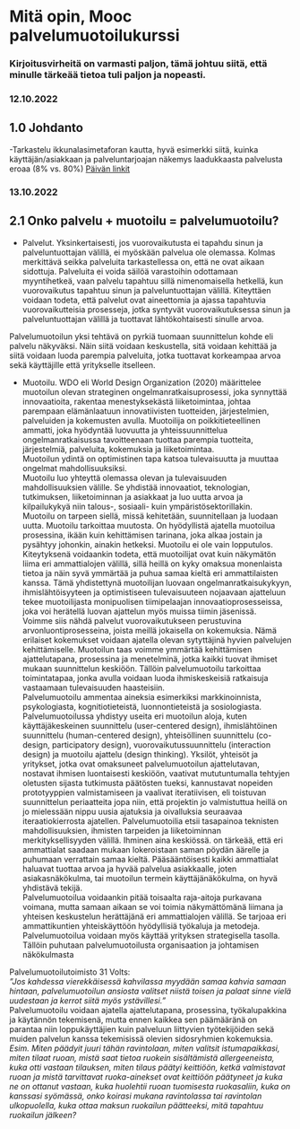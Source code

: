 # Mitä opin, Mooc palvelumuotoilukurssi
### Kirjoitusvirheitä on varmasti paljon, tämä johtuu siitä, että minulle tärkeää tietoa tuli paljon ja nopeasti.
### 12.10.2022
## 1.0 Johdanto
-Tarkastelu ikkunalasimetaforan kautta, hyvä esimerkki siitä, kuinka käyttäjän/asiakkaan ja palveluntarjoajan näkemys laadukkaasta palvelusta eroaa (8% vs. 80%)
[Päivän linkit](https://www.bain.com/insights/keeping-up-with-your-customers)
### 13.10.2022 
## 2.1  Onko palvelu + muotoilu = palvelumuotoilu?
* Palvelut. Yksinkertaisesti, jos vuorovaikutusta ei tapahdu sinun ja palveluntuottajan välillä, ei myöskään palvelua ole olemassa. Kolmas merkittävä seikka palveluita tarkastellessa on, että ne ovat aikaan sidottuja. Palveluita ei voida säilöä varastoihin odottamaan myyntihetkeä, vaan palvelu tapahtuu sillä nimenomaisella hetkellä, kun vuorovaikutus tapahtuu sinun ja palveluntuottajan välillä. Kiteyttäen voidaan todeta, että palvelut ovat aineettomia ja ajassa tapahtuvia vuorovaikutteisia prosesseja, jotka syntyvät vuorovaikutuksessa sinun ja palveluntuottajan välillä ja tuottavat lähtökohtaisesti sinulle arvoa.   

Palvelumuotoilun yksi tehtävä on pyrkiä tuomaan suunnittelun kohde eli palvelu näkyväksi. Näin siitä voidaan keskustella, sitä voidaan kehittää ja siitä voidaan luoda parempia palveluita, jotka tuottavat korkeampaa arvoa sekä käyttäjille että yritykselle itselleen.
* Muotoilu. WDO eli World Design Organization (2020) määrittelee muotoilun olevan strateginen ongelmanratkaisuprosessi, joka synnyttää innovaatioita, rakentaa menestyksekästä liiketoimintaa, johtaa parempaan elämänlaatuun innovatiivisten tuotteiden, järjestelmien, palveluiden ja kokemusten avulla. Muotoilija on poikkitieteellinen ammatti, joka hyödyntää luovuutta ja yhteissuunnittelua ongelmanratkaisussa tavoitteenaan tuottaa parempia tuotteita, järjestelmiä, palveluita, kokemuksia ja liiketoimintaa.   
Muotoilun ydintä on optimistinen tapa katsoa tulevaisuutta ja muuttaa ongelmat mahdollisuuksiksi.   
Muotoilu luo yhteyttä olemassa olevan ja tulevaisuuden mahdollisuuksien välille. Se yhdistää innovaatiot, teknologian, tutkimuksen, liiketoiminnan ja asiakkaat ja luo uutta arvoa ja kilpailukykyä niin talous-, sosiaali- kuin ympäristösektorillakin.   
Muotoilu on tarpeen siellä, missä kehitetään, suunnitellaan ja luodaan uutta. Muotoilu tarkoittaa muutosta. On hyödyllistä ajatella muotoilua prosessina, ikään kuin kehittämisen tarinana, joka alkaa jostain ja pysähtyy johonkin, ainakin hetkeksi. Muotoilu ei ole vain lopputulos.   
Kiteytyksenä voidaankin todeta, että muotoilijat ovat kuin näkymätön liima eri ammattialojen välillä, sillä heillä on kyky omaksua monenlaista tietoa ja näin syvä ymmärtää ja puhua samaa kieltä eri ammattilaisten kanssa. Tämä yhdistettynä muotoilijan luovaan ongelmanratkaisukykyyn, ihmislähtöisyyteen ja optimistiseen tulevaisuuteen nojaavaan ajatteluun tekee muotoilijasta monipuolisen tiimipelaajan innovaatioprosesseissa, joka voi herätellä luovan ajattelun myös muissa tiimin jäsenissä.   
Voimme siis nähdä palvelut vuorovaikutukseen perustuvina arvonluontiprosesseina, joista meillä jokaisella on kokemuksia. Nämä erilaiset kokemukset voidaan ajatella olevan sytyttäjinä hyvien palvelujen kehittämiselle. Muotoilun taas voimme ymmärtää kehittämisen ajattelutapana, prosessina ja menetelminä, jotka kaikki tuovat ihmiset mukaan suunnittelun keskiöön. Tällöin palvelumuotoilu tarkoittaa toimintatapaa, jonka avulla voidaan luoda ihmiskeskeisiä ratkaisuja vastaamaan tulevaisuuden haasteisiin.   
Palvelumuotoilu ammentaa aineksia esimerkiksi markkinoinnista, psykologiasta, kognitiotieteistä, luonnontieteistä ja sosiologiasta. Palvelumuotoilussa yhdistyy useita eri muotoilun aloja, kuten käyttäjäkeskeinen suunnittelu (user-centered design), ihmislähtöinen suunnittelu (human-centered design), yhteisöllinen suunnittelu (co-design, participatory design), vuorovaikutussuunnittelu (interaction design) ja muotoilu ajattelu (design thinking).
Yksilöt, yhteisöt ja yritykset, jotka ovat omaksuneet palvelumuotoilun ajattelutavan, nostavat ihmisen luontaisesti keskiöön, vaativat mututuntumalla tehtyjen oletusten sijasta tutkimusta päätösten tueksi, kannustavat nopeiden prototyyppien valmistamiseen ja vaalivat iteratiivisen, eli toistuvan suunnittelun periaatteita jopa niin, että projektin jo valmistuttua heillä on jo mielessään nippu uusia ajatuksia ja oivalluksia seuraavaa iteraatiokierrosta ajatellen.
Palvelumuotoilia etsii tasapainoa teknisten mahdollisuuksien, ihmisten tarpeiden ja liiketoiminnan merkityksellisyyden välillä. Ihminen aina keskiössä.
on tärkeää, että eri ammattialat saadaan mukaan lokeroistaan saman pöydän äärelle ja puhumaan verrattain samaa kieltä. Pääsääntöisesti kaikki ammattialat haluavat tuottaa arvoa ja hyvää palvelua asiakkaalle, joten asiakasnäkökulma, tai muotoilun termein käyttäjänäkökulma, on hyvä yhdistävä tekijä.   
Palvelumuotoilua voidaankin pitää toisaalta raja-aitoja purkavana voimana, mutta samaan aikaan se voi toimia näkymättömänä liimana ja yhteisen keskustelun herättäjänä eri ammattialojen välillä. Se tarjoaa eri ammattikuntien yhteiskäyttöön hyödyllisiä työkaluja ja metodeja.   
Palvelumuotoilua voidaan myös käyttää yrityksen strategisella tasolla. Tällöin puhutaan palvelumuotoilusta organisaation ja johtamisen näkökulmasta   

Palvelumuotoilutoimisto 31 Volts:   
_”Jos kahdessa vierekkäisessä kahvilassa myydään samaa kahvia samaan hintaan, palvelumuotoilun ansiosta valitset niistä toisen ja palaat sinne vielä uudestaan ja kerrot siitä myös ystävillesi.”_   
Palvelumuotoilu voidaan ajatella ajattelutapana, prosessina, työkalupakkina ja käytännön tekemisenä, mutta ennen kaikkea sen päämääränä on parantaa niin loppukäyttäjien kuin palveluun liittyvien työtekijöiden sekä muiden palvelun kanssa tekemisissä olevien sidosryhmien kokemuksia.   
_Esim. Miten päädyit juuri tähän ravintolaan, miten valitsit istumapaikkasi, miten tilaat ruoan, mistä saat tietoa ruokein sisältämistä allergeeneista, kuka otti vastaan tilauksen, miten tilaus päätyi keittiöön, ketkä valmistavat ruoan ja mistä tarvittavat ruoka-ainekset ovat keittiöön päätyneet ja kuka ne on ottanut vastaan, kuka huolehtii ruoan tuomisesta ruokasaliin, kuka on kanssasi syömässä, onko koirasi mukana ravintolassa tai ravintolan ulkopuolella, kuka ottaa maksun ruokailun päätteeksi, mitä tapahtuu ruokailun jälkeen?_   

